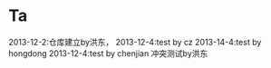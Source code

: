 Ta
==
2013-12-2:仓库建立by洪东，
2013-12-4:test by cz
2013-14-4:test by hongdong
2013-12-4:test by chenjian
冲突测试by洪东
